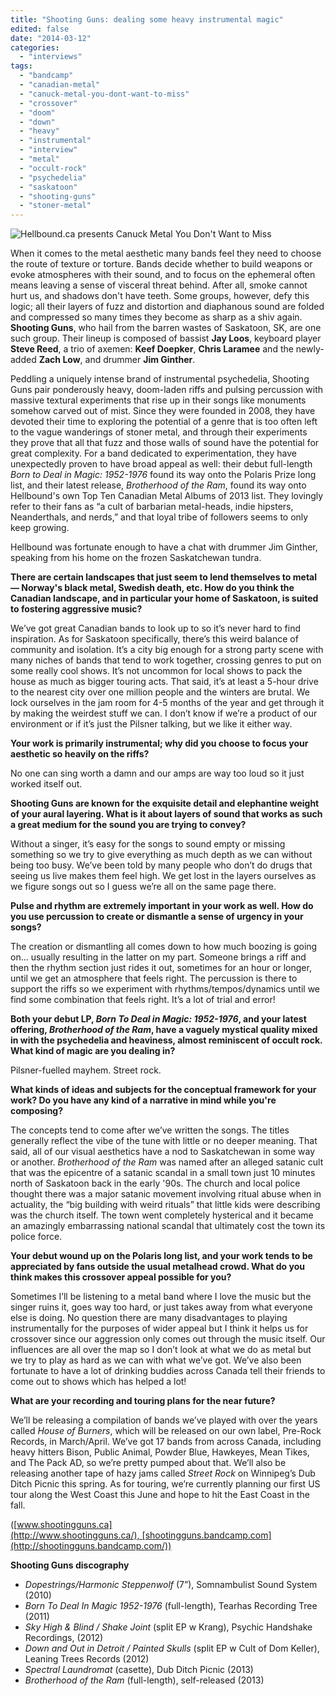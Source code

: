 ```yaml
---
title: "Shooting Guns: dealing some heavy instrumental magic"
edited: false
date: "2014-03-12"
categories:
  - "interviews"
tags:
  - "bandcamp"
  - "canadian-metal"
  - "canuck-metal-you-dont-want-to-miss"
  - "crossover"
  - "doom"
  - "down"
  - "heavy"
  - "instrumental"
  - "interview"
  - "metal"
  - "occult-rock"
  - "psychedelia"
  - "saskatoon"
  - "shooting-guns"
  - "stoner-metal"
---
```


![Hellbound.ca presents Canuck Metal You Don't Want to Miss](http://www.hellbound.ca/wp-content/uploads/2014/02/canuck-metal-590x219.jpg)

When it comes to the metal aesthetic many bands feel they need to choose the route of texture or torture. Bands decide whether to build weapons or evoke atmospheres with their sound, and to focus on the ephemeral often means leaving a sense of visceral threat behind. After all, smoke cannot hurt us, and shadows don't have teeth. Some groups, however, defy this logic; all their layers of fuzz and distortion and diaphanous sound are folded and compressed so many times they become as sharp as a shiv again. **Shooting Guns**, who hail from the barren wastes of Saskatoon, SK, are one such group. Their lineup is composed of bassist **Jay Loos**, keyboard player **Steve Reed**, a trio of axemen: **Keef Doepker**, **Chris Laramee** and the newly-added **Zach Low**, and drummer **Jim Ginther**.

Peddling a uniquely intense brand of instrumental psychedelia, Shooting Guns pair ponderously heavy, doom-laden riffs and pulsing percussion with massive textural experiments that rise up in their songs like monuments somehow carved out of mist. Since they were founded in 2008, they have devoted their time to exploring the potential of a genre that is too often left to the vague wanderings of stoner metal, and through their experiments they prove that all that fuzz and those walls of sound have the potential for great complexity. For a band dedicated to experimentation, they have unexpectedly proven to have broad appeal as well: their debut full-length _Born to Deal in Magic: 1952-1976_ found its way onto the Polaris Prize long list, and their latest release, _Brotherhood of the Ram_, found its way onto Hellbound's own Top Ten Canadian Metal Albums of 2013 list. They lovingly refer to their fans as “a cult of barbarian metal-heads, indie hipsters, Neanderthals, and nerds,” and that loyal tribe of followers seems to only keep growing.

Hellbound was fortunate enough to have a chat with drummer Jim Ginther, speaking from his home on the frozen Saskatchewan tundra.

**There are certain landscapes that just seem to lend themselves to metal — Norway's black metal, Swedish death, etc. How do you think the Canadian landscape, and in particular your home of Saskatoon, is suited to fostering aggressive music?**

We’ve got great Canadian bands to look up to so it’s never hard to find inspiration. As for Saskatoon specifically, there’s this weird balance of community and isolation. It’s a city big enough for a strong party scene with many niches of bands that tend to work together, crossing genres to put on some really cool shows. It’s not uncommon for local shows to pack the house as much as bigger touring acts. That said, it’s at least a 5-hour drive to the nearest city over one million people and the winters are brutal. We lock ourselves in the jam room for 4-5 months of the year and get through it by making the weirdest stuff we can. I don’t know if we’re a product of our environment or if it’s just the Pilsner talking, but we like it either way.

**Your work is primarily instrumental; why did you choose to focus your aesthetic so heavily on the riffs?**

No one can sing worth a damn and our amps are way too loud so it just worked itself out.

**Shooting Guns are known for the exquisite detail and elephantine weight of your aural layering. What is it about layers of sound that works as such a great medium for the sound you are trying to convey?**

Without a singer, it’s easy for the songs to sound empty or missing something so we try to give everything as much depth as we can without being too busy. We’ve been told by many people who don’t do drugs that seeing us live makes them feel high. We get lost in the layers ourselves as we figure songs out so I guess we’re all on the same page there.

**Pulse and rhythm are extremely important in your work as well. How do you use percussion to create or dismantle a sense of urgency in your songs?**

The creation or dismantling all comes down to how much boozing is going on… usually resulting in the latter on my part. Someone brings a riff and then the rhythm section just rides it out, sometimes for an hour or longer, until we get an atmosphere that feels right. The percussion is there to support the riffs so we experiment with rhythms/tempos/dynamics until we find some combination that feels right. It’s a lot of trial and error!

**Both your debut LP, _Born To Deal in Magic: 1952-1976_, and your latest offering, _Brotherhood of the Ram_, have a vaguely mystical quality mixed in with the psychedelia and heaviness, almost reminiscent of occult rock. What kind of magic are you dealing in?**

Pilsner-fuelled mayhem. Street rock.

**What kinds of ideas and subjects for the conceptual framework for your work? Do you have any kind of a narrative in mind while you're composing?**

The concepts tend to come after we’ve written the songs. The titles generally reflect the vibe of the tune with little or no deeper meaning. That said, all of our visual aesthetics have a nod to Saskatchewan in some way or another. _Brotherhood of the Ram_ was named after an alleged satanic cult that was the epicentre of a satanic scandal in a small town just 10 minutes north of Saskatoon back in the early '90s. The church and local police thought there was a major satanic movement involving ritual abuse when in actuality, the “big building with weird rituals” that little kids were describing was the church itself. The town went completely hysterical and it became an amazingly embarrassing national scandal that ultimately cost the town its police force.

**Your debut wound up on the Polaris long list, and your work tends to be appreciated by fans outside the usual metalhead crowd. What do you think makes this crossover appeal possible for you?**

Sometimes I’ll be listening to a metal band where I love the music but the singer ruins it, goes way too hard, or just takes away from what everyone else is doing. No question there are many disadvantages to playing instrumentally for the purposes of wider appeal but I think it helps us for crossover since our aggression only comes out through the music itself. Our influences are all over the map so I don’t look at what we do as metal but we try to play as hard as we can with what we’ve got. We’ve also been fortunate to have a lot of drinking buddies across Canada tell their friends to come out to shows which has helped a lot!

**What are your recording and touring plans for the near future?**

We’ll be releasing a compilation of bands we’ve played with over the years called _House of Burners_, which will be released on our own label, Pre-Rock Records, in March/April. We’ve got 17 bands from across Canada, including heavy hitters Bison, Public Animal, Powder Blue, Hawkeyes, Mean Tikes, and The Pack AD, so we’re pretty pumped about that. We’ll also be releasing another tape of hazy jams called _Street Rock_ on Winnipeg’s Dub Ditch Picnic this spring. As for touring, we’re currently planning our first US tour along the West Coast this June and hope to hit the East Coast in the fall.

([www.shootingguns.ca](http://www.shootingguns.ca/), [shootingguns.bandcamp.com](http://shootingguns.bandcamp.com/))

**Shooting Guns discography**

- _Dopestrings/Harmonic Steppenwolf_ (7”), Somnambulist Sound System (2010)
- _Born To Deal In Magic 1952-1976_ (full-length), Tearhas Recording Tree (2011)
- _Sky High & Blind / Shake Joint_ (split EP w Krang), Psychic Handshake Recordings, (2012)
- _Down and Out in Detroit / Painted Skulls_ (split EP w Cult of Dom Keller), Leaning Trees Records (2012)
- _Spectral Laundromat_ (casette), Dub Ditch Picnic (2013)
- _Brotherhood of the Ram_ (full-length), self-released (2013)
